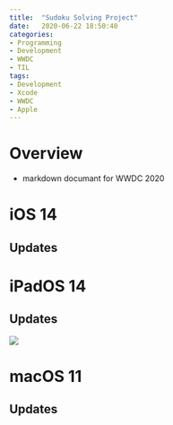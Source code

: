 ```yaml
---
title:  "Sudoku Solving Project"
date:   2020-06-22 18:50:40
categories:
- Programming
- Development
- WWDC
- TIL
tags:
- Development
- Xcode
- WWDC
- Apple
---
```

# Overview
* markdown documant for WWDC 2020

# iOS 14
## Updates

# iPadOS 14
## Updates
<img src="https://i.imgur.com/lPOw7x3.jpg">

# macOS 11
## Updates
